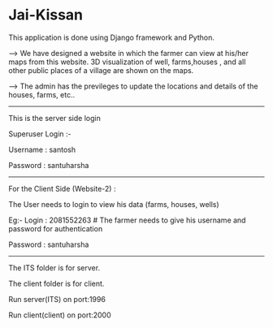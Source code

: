 # Jai-Kissan

This application is done using Django framework and Python.

--> We have designed a website in which the farmer can view at his/her maps from this website. 3D visualization of well, farms,houses , and all other public places of a village are shown on the maps. 

--> The admin has the previleges to update the locations and details of the houses, farms, etc..

--------------------------------------------------------------------------------------

This is the server side login

Superuser Login :-

Username : santosh

Password : santuharsha

----------------------------------------------------------------------------

For the Client Side (Website-2) :

The User needs to login to view his data (farms, houses, wells)

Eg:- 
Login : 2081552263    # The farmer needs to give his username and password for authentication

Password : santuharsha

-----------------------------------------------------------------------------

The ITS folder is for server.

The client folder is for client.

Run server(ITS) on port:1996

Run client(client) on port:2000
